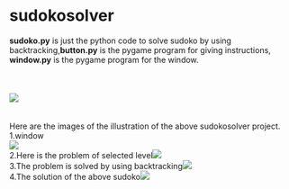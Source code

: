 # sudokosolver
**sudoko.py** is just the python code to solve sudoko by using backtracking,**button.py** is the pygame program for giving instructions,
**window.py** is the pygame program for the window.<br/><br><br><br>
<img src="sudoko images/sudoko.gif"><br><br><br>
Here are the images of the illustration of the above sudokosolver project.<br/>
1.window <br/><img src="sudoko images/interface.png"><br/>
2.Here is the problem of selected level<img src="sudoko images/start.png"><br/>
3.The problem is solved by using backtracking<img src="sudoko images/intermediate.png"><br/>
4.The solution of the above sudoko<img src="sudoko images/final.png">

